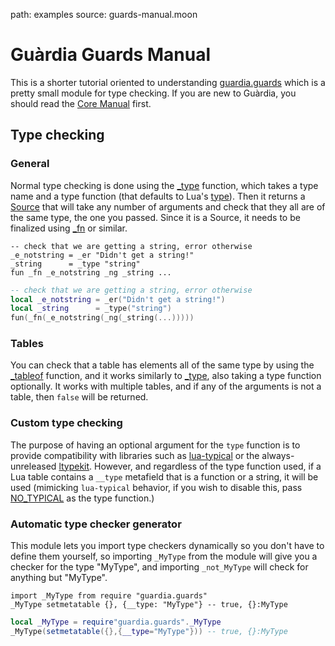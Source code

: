 path: examples
source: guards-manual.moon

# Guàrdia Guards Manual

This is a shorter tutorial oriented to understanding [guardia.guards](/module/guardia.guards/) which is a pretty small module for type checking. If you are new to Guàrdia, you should read the [Core Manual](/manual/core/) first.

## Type checking

### General

Normal type checking is done using the [\_type](/module/guardia.guards/#_type) function, which takes a type name and a type function (that defaults to Lua's [type](https://www.lua.org/manual/5.3/manual.html#pdf-type)). Then it returns a [Source](/manual/core/#Chains) that will take any number of arguments and check that they all are of the same type, the one you passed. Since it is a Source, it needs to be finalized using [_fn](/module/guardia.init/#_fn) or similar.

```moon tab="MoonScript"
-- check that we are getting a string, error otherwise
_e_notstring = _er "Didn't get a string!"
_string      = _type "string"
fun _fn _e_notstring _ng _string ...
```

```lua tab="Lua"
-- check that we are getting a string, error otherwise
local _e_notstring = _er("Didn't get a string!")
local _string      = _type("string")
fun(_fn(_e_notstring(_ng(_string(...)))))
```

### Tables

You can check that a table has elements all of the same type by using the [\_tableof](/module/guardia.guards/#_tableof) function, and it works similarly to [\_type](/module/guardia.guards/#_type), also taking a type function optionally. It works with multiple tables, and if any of the arguments is not a table, then `false` will be returned.

### Custom type checking

The purpose of having an optional argument for the `type` function is to provide compatibility with libraries such as [lua-typical](https://github.com/hoelzro/lua-typical) or the always-unreleased [ltypekit](https://github.com/daelvn/ltypekit7). However, and regardless of the type function used, if a Lua table contains a `__type` metafield that is a function or a string, it will be used (mimicking `lua-typical` behavior, if you wish to disable this, pass [NO_TYPICAL](/module/guardia.guards/#NO_TYPICAL) as the type function.)

### Automatic type checker generator

This module lets you import type checkers dynamically so you don't have to define them yourself, so importing `_MyType` from the module will give you a checker for the type "MyType", and importing `_not_MyType` will check for anything but "MyType".

```moon tab="MoonScript"
import _MyType from require "guardia.guards"
_MyType setmetatable {}, {__type: "MyType"} -- true, {}:MyType
```

```lua tab="Lua"
local _MyType = require"guardia.guards"._MyType
_MyType(setmetatable({},{__type="MyType"})) -- true, {}:MyType
```